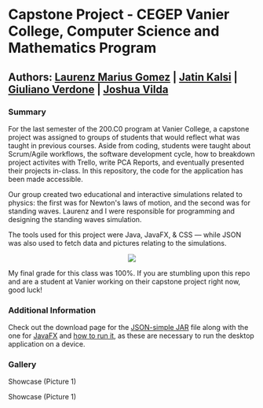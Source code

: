 # Capstone Project - CEGEP Vanier College, Computer Science and Mathematics Program
## Authors: [Laurenz Marius Gomez](https://github.com/GolimarGit) | [Jatin Kalsi](https://github.com/jateen67) | [Giuliano Verdone](https://github.com/Verdone) | [Joshua Vilda](https://github.com/Gecko30)

### Summary
For the last semester of the 200.C0 program at Vanier College, a capstone project was assigned to groups of students that would reflect what was taught in previous courses. Aside from coding, students were taught about Scrum/Agile workflows, the software development cycle, how to breakdown project activites with Trello, write PCA Reports, and eventually presented their projects in-class. In this repository, the code for the application has been made accessible.

Our group created two educational and interactive simulations related to physics: the first was for Newton's laws of motion, and the second was for standing waves. Laurenz and I were responsible for programming and designing the standing waves simulation.

The tools used for this project were Java, JavaFX, & CSS — while JSON was also used to fetch data and pictures relating to the simulations.
<p align="center">
  <a href="https://skillicons.dev">
    <img src="https://skillicons.dev/icons?i=java,css" />
  </a>
</p>

My final grade for this class was 100%. If you are stumbling upon this repo and are a student at Vanier working on their capstone project right now, good luck!

### Additional Information

Check out the download page for the [JSON-simple JAR](https://code.google.com/archive/p/json-simple/downloads) file along with the one for [JavaFX](https://gluonhq.com/products/javafx/) and [how to run it](https://openjfx.io/openjfx-docs/), as these are necessary to run the desktop application on a device.

### Gallery

Showcase 
(Picture 1)

Showcase 
(Picture 1)
